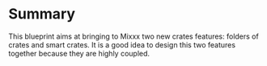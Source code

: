 # Summary

This blueprint aims at bringing to Mixxx two new crates features:
folders of crates and smart crates. It is a good idea to design this two
features together because they are highly coupled.
